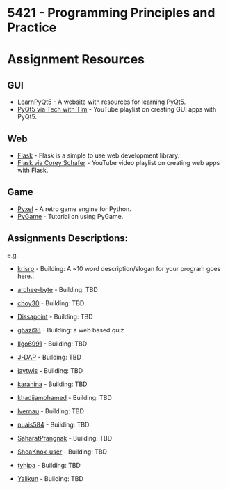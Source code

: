 # 5421 - Programming Principles and Practice


Assignment Resources
======================

## GUI

* [LearnPyQt5](https://www.learnpyqt.com/) - A website with resources for learning PyQt5.
* [PyQt5 via Tech with Tim](https://www.youtube.com/watch?v=Vde5SH8e1OQ&list=PLzMcBGfZo4-lB8MZfHPLTEHO9zJDDLpYj) - YouTube playlist on creating GUI apps with PyQt5.

## Web
* [Flask](https://flask.palletsprojects.com/en/1.1.x/quickstart/) - Flask is a simple to use web development library.
* [Flask via Corey Schafer](https://www.youtube.com/watch?v=MwZwr5Tvyxo&list=PL-osiE80TeTs4UjLw5MM6OjgkjFeUxCYH) - YouTube video playlist on creating web apps with Flask.

## Game
* [Pyxel](https://github.com/kitao/pyxel) - A retro game engine for Python.
* [PyGame](https://realpython.com/pygame-a-primer/) - Tutorial on using PyGame.


## Assignments Descriptions:
e.g.
* [krisrp](https://github.com/krisrp) - Building: A ~10 word description/slogan for your program goes here.. 

* [archee-byte](https://github.com/archee-byte) - Building: TBD
* [choy30](https://github.com/choy30) - Building: TBD
* [Dissapoint](https://github.com/Dissapoint) - Building: TBD
* [ghazi98](https://github.com/ghazi98) - Building: a web based quiz
* [Ilgo6991](https://github.com/Ilgo6991) - Building: TBD
* [J-DAP](https://github.com/J-DAP) - Building: TBD
* [jaytwis](https://github.com/jaytwis) - Building: TBD
* [karanina](https://github.com/karanina) - Building: TBD
* [khadijamohamed](https://github.com/khadijamohamed) - Building: TBD
* [lvernau](https://github.com/lvernau) - Building: TBD
* [nuais584](https://github.com/nuais584) - Building: TBD
* [SaharatPrangnak](https://github.com/SaharatPrangnak) - Building: TBD
* [SheaKnox-user](https://github.com/SheaKnox-user) - Building: TBD
* [tyhipa](https://github.com/tyhipa) - Building: TBD
* [Yalikun](https://github.com/Yalikun) - Building: TBD

